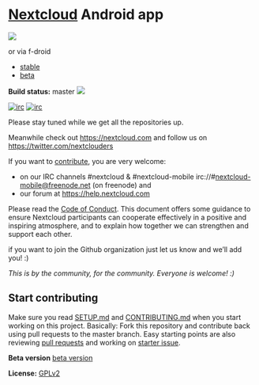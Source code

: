 # [Nextcloud](https://nextcloud.com) Android app

<a href="https://play.google.com/store/apps/details?id=com.nextcloud.client" alt="Download from Google Play">
  <img src="http://www.android.com/images/brand/android_app_on_play_large.png">
</a>

or via f-droid
- [stable](https://f-droid.org/repository/browse/?fdfilter=Nextcloud&fdid=com.nextcloud.client)
- [beta](https://f-droid.org/repository/browse/?fdfilter=Nextcloud&fdid=com.nextcloud.android.beta)

**Build status:** master ![](https://api.travis-ci.org/nextcloud/android.svg?branch=master)

[![irc](https://img.shields.io/badge/IRC-%23nextcloud%20on%20freenode-orange.svg)](https://webchat.freenode.net/?channels=nextcloud)
[![irc](https://img.shields.io/badge/IRC-%23nextcloud--mobile%20on%20freenode-blue.svg)](https://webchat.freenode.net/?channels=nextcloud-mobile)

Please stay tuned while we get all the repositories up.

Meanwhile check out https://nextcloud.com and follow us on https://twitter.com/nextclouders

If you want to [contribute](https://nextcloud.com/contribute/), you are very welcome: 

- on our IRC channels #nextcloud & #nextcloud-mobile irc://#nextcloud-mobile@freenode.net (on freenode) and 
- our forum at https://help.nextcloud.com

Please read the [Code of Conduct](https://nextcloud.com/community/code-of-conduct/). This document offers some guidance to ensure Nextcloud participants can cooperate effectively in a positive and inspiring atmosphere, and to explain how together we can strengthen and support each other.

if you want to join the Github organization just let us know and we’ll add you! :)

*This is by the community, for the community. Everyone is welcome! :)*

## Start contributing
Make sure you read [SETUP.md](https://github.com/nextcloud/android/blob/master/SETUP.md) and [CONTRIBUTING.md](https://github.com/nextcloud/android/blob/master/CONTRIBUTING.md) when you start working on this project. Basically: Fork this repository and contribute back using pull requests to the master branch.
Easy starting points are also reviewing [pull requests](https://github.com/nextcloud/android/pulls) and working on [starter issue](https://github.com/nextcloud/android/issues?q=is%3Aopen+is%3Aissue+label%3A%22starter+issue%22).

**Beta version** [beta version](https://github.com/nextcloud/android/raw/beta/apks/latest.apk)

**License:** [GPLv2](https://github.com/nextcloud/android/blob/master/LICENSE.txt)

